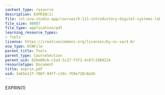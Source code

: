 ```yaml
---
content_type: resource
description: EXPRIN(1)
file: /ol-ocw-studio-app/courses/6-111-introductory-digital-systems-laboratory-fall-2002/3ab5e12ff08f94ffc34c769e720c0a26_exprin.pdf
file_size: 40987
file_type: application/pdf
learning_resource_types:
- Tools
license: https://creativecommons.org/licenses/by-nc-sa/4.0/
ocw_type: OCWFile
parent_title: Tools
parent_type: CourseSection
parent_uid: 62be00cb-c2a3-5c27-f3f2-4c87c1989224
resourcetype: Document
title: exprin.pdf
uid: 3ab5e12f-f08f-94ff-c34c-769e720c0a26
---
```

EXPRIN(1)